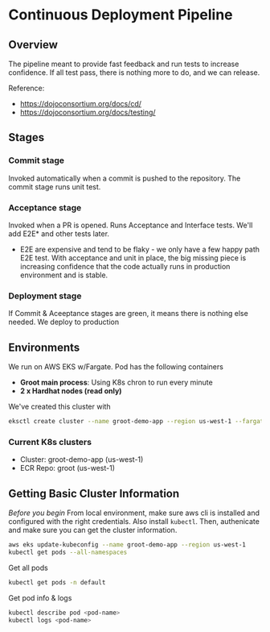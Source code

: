 # Continuous Deployment Pipeline

## Overview

The pipeline meant to provide fast feedback and run tests to increase confidence. If all test pass, there is nothing more to do, and we can release.

Reference: 
- https://dojoconsortium.org/docs/cd/
- https://dojoconsortium.org/docs/testing/

## Stages

### Commit stage

Invoked automatically when a commit is pushed to the repository. The commit stage runs unit test.

### Acceptance stage

Invoked when a PR is opened. Runs Acceptance and Interface tests.
We'll add E2E* and other tests later.

* E2E are expensive and tend to be flaky - we only have a few happy path E2E test. With acceptance and unit in place, the big missing piece is increasing confidence that the code actually runs in production environment and is stable.

### Deployment stage

If Commit & Aceeptance stages are green, it means there is nothing else needed. We deploy to production

## Environments

We run on AWS EKS w/Fargate. Pod has the following containers
- **Groot main process**: Using K8s chron to run every minute
- **2 x Hardhat nodes (read only)**

We've created this cluster with
```bash
eksctl create cluster --name groot-demo-app --region us-west-1 --fargate
```

### Current K8s clusters
- Cluster: groot-demo-app (us-west-1)
- ECR Repo: groot (us-west-1)

## Getting Basic Cluster Information

_*Before you begin*_
From local environment, make sure aws cli is installed and configured with the right credentials. Also install `kubectl`.
Then, authenicate and make sure you can get the cluster information.

```bash
aws eks update-kubeconfig --name groot-demo-app --region us-west-1
kubectl get pods --all-namespaces
```

Get all pods
```bash
kubectl get pods -n default
```

Get pod info & logs
```bash
kubectl describe pod <pod-name>
kubectl logs <pod-name>
```

